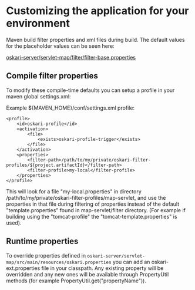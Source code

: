 # Customizing the application for your environment

Maven build filter properties and xml files during build. The default values for the placeholder values can be seen here:

[oskari-server/servlet-map/filter/filter-base.properties](../servlet-map/filter/filter-base.properties)

## Compile filter properties

To modify these compile-time defaults you can setup a profile in your maven global settings.xml:

Example ${MAVEN_HOME}/conf/settings.xml profile:

    <profile>
        <id>oskari-profile</id>
        <activation>
            <file>
                <exists>oskari-profile-trigger</exists>
            </file>
        </activation>
        <properties>
            <filter-path>/path/to/my/private/oskari-filter-profiles/${project.artifactId}</filter-path>
    		<filter-profile>my-local</filter-profile>
        </properties>
    </profile>

This will look for a file "my-local.properties" in directory /path/to/my/private/oskari-filter-profiles/map-servlet, and use the properties in that file during filtering of properties instead of the default "template.properties" found in map-servlet/filter directory. (For example if building using the "tomcat-profile" the "tomcat-template.properties" is used).

## Runtime properties

To override properties defined in `oskari-server/servlet-map/src/main/resources/oskari.properties` you can add an oskari-ext.properties file in your classpath. Any existing property will be overridden and any new ones will be available through PropertyUtil methods (for example PropertyUtil.get("propertyName")).